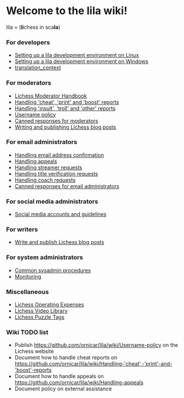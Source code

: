 # Welcome to the lila wiki!
lila = (**li**chess in sca**la**)

### For developers
* [Setting up a lila development environment on Linux](Lichess-Development-Onboarding)
* [Setting up a lila development environment on Windows](Lichess-Development-Onboarding-(Windows))
* [translation_context](translation_context)

### For moderators
* [Lichess Moderator Handbook](https://docs.google.com/document/d/1e6Vi_WPcx38uymvp0WDC921wrmtx8bRaCcQuvH8FcLM/edit)
* [Handling 'cheat', 'print' and 'boost' reports](Handling-'cheat',-'print'-and-'boost'-reports)
* [Handling 'insult', 'troll' and 'other' reports](Handling-'insult',-'troll'-and-'other'-reports)
* [Username policy](Username-policy)
* [Canned responses for moderators](Canned-responses-for-moderators)
* [Writing and publishing Lichess blog posts](Writing-and-publishing-Lichess-blog-posts)

### For email administrators
* [Handling email address confirmation](Handling-email-address-confirmation)
* [Handling appeals](Handling-appeals)
* [Handling streamer requests](Handling-streamer-requests)
* [Handling title verification requests](Handling-title-verification-requests)
* [Handling coach requests](Handling-coach-requests)
* [Canned responses for email administrators](Canned-responses-for-email-administrators)

### For social media administrators
* [Social media accounts and guidelines](Social-media-accounts-and-guidelines)

### For writers
* [Write and publish Lichess blog posts](Writing-and-publishing-Lichess-blog-posts)

### For system administrators
* [Common sysadmin procedures](sysadmin-procedures)
* [Monitoring](Monitoring)

### Miscellaneous
* [Lichess Operating Expenses](https://docs.google.com/spreadsheets/d/1CGgu-7aNxlZkjLl9l-OlL00fch06xp0Q7eCVDDakYEE/edit)
* [Lichess Video Library](https://docs.google.com/spreadsheets/d/1qYU1XhvC8TlBggXEkjI481ieNGyYGmMTy97A9iboyrM/edit)
* [Lichess Puzzle Tags](https://docs.google.com/spreadsheets/d/155eR2a6hjYjBkS709c5bp8HeXq4yIXUFP0gLkk315zY/edit)

### Wiki TODO list
* Publish https://github.com/ornicar/lila/wiki/Username-policy on the Lichess website
* Document how to handle cheat reports on https://github.com/ornicar/lila/wiki/Handling-'cheat',-'print'-and-'boost'-reports
* Document how to handle appeals on https://github.com/ornicar/lila/wiki/Handling-appeals
* Document policy on external assistance
